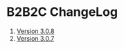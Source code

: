 B2B2C ChangeLog
================================================

1. [Version 3.0.8](3.0.8.md)
1. [Version 3.0.7](3.0.7.md)
